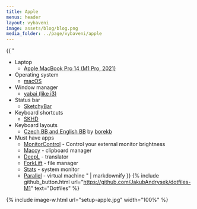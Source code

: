 ```yaml
---
title: Apple
menus: header
layout: vybaveni
image: assets/blog/blog.png
media_folder: ../page/vybaveni/apple
---
```


<div class="row">
  <div class="col-md-6">
  {{ "

- Laptop
    - [Apple MacBook Pro 14 (M1 Pro, 2021)](https://www.apple.com/cz/macbook-pro-14-and-16/)
- Operating system
    - [macOS](https://www.apple.com/cz/macos/)
- Window manager
    - [yabai (like i3)](https://github.com/koekeishiya/yabai)
- Status bar
    - [SketchyBar](https://github.com/FelixKratz/SketchyBar)
- Keyboard shortcuts
    - [SKHD](https://github.com/koekeishiya/skhd)
- Keyboard layouts
  - [Czech BB and English BB](https://github.com/borekb/macos-keyboards) by [borekb](https://github.com/borekb)
- Must have apps
  - [MonitorControl](https://github.com/MonitorControl/MonitorControl) - Control your external monitor brightness
  - [Maccy](https://maccy.app/) - clipboard manager
  - [DeepL](https://www.deepl.com/translator) - translator
  - [ForkLift](https://binarynights.com/) - file manager
  - [Stats](https://github.com/exelban/stats) - system monitor
  - [Parallel](https://www.parallels.com/) - virtual machine
      " | markdownify }}
    {% include github_button.html
    url="https://github.com/JakubAndrysek/dotfiles-M1"
    text="Dotfiles"
    %}
      </div>
      <div class="col-6">
        {% include image-w.html
        url="setup-apple.jpg"
        width="100%"
        %}
      </div>
</div>